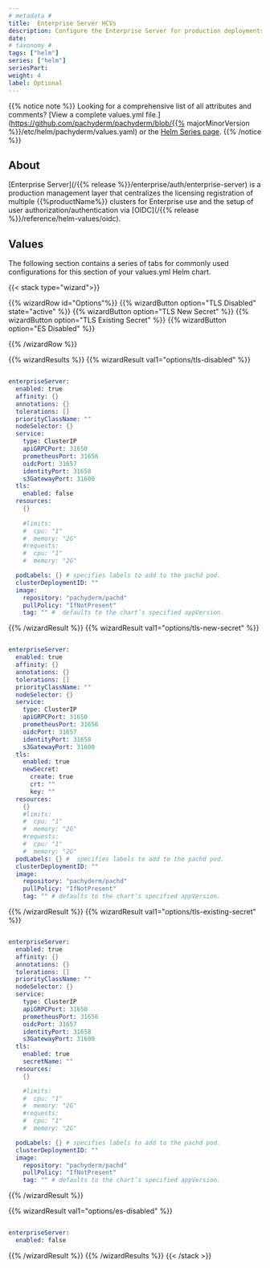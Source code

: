 ```yaml
---
# metadata # 
title:  Enterprise Server HCVs
description: Configure the Enterprise Server for production deployments.
date: 
# taxonomy #
tags: ["helm"]
series: ["helm"]
seriesPart:
weight: 4
label: Optional
--- 
```


{{% notice note %}}
Looking for a comprehensive list of all attributes and comments? [View a complete values.yml file.](https://github.com/pachyderm/pachyderm/blob/{{% majorMinorVersion %}}/etc/helm/pachyderm/values.yaml) or the [Helm Series page](/series/helm).
{{% /notice %}}
## About

[Enterprise Server](/{{% release %}}/enterprise/auth/enterprise-server) is a production management layer that centralizes  the licensing registration of multiple {{%productName%}} clusters for Enterprise use and the setup of user authorization/authentication via [OIDC](/{{% release %}}/reference/helm-values/oidc).

## Values 

The following section contains a series of tabs for commonly used configurations for this section of your values.yml Helm chart. 


{{< stack type="wizard">}}

{{% wizardRow id="Options"%}}
{{% wizardButton option="TLS Disabled" state="active" %}}
{{% wizardButton option="TLS New Secret" %}}
{{% wizardButton option="TLS Existing Secret" %}}
{{% wizardButton option="ES Disabled" %}}

{{% /wizardRow %}}

{{% wizardResults  %}}
{{% wizardResult val1="options/tls-disabled" %}}

```s

enterpriseServer:
  enabled: true
  affinity: {}
  annotations: {}
  tolerations: []
  priorityClassName: ""
  nodeSelector: {}
  service:
    type: ClusterIP
    apiGRPCPort: 31650
    prometheusPort: 31656
    oidcPort: 31657
    identityPort: 31658
    s3GatewayPort: 31600
  tls:
    enabled: false
  resources:
    {}
    
    #limits:
    #  cpu: "1"
    #  memory: "2G"
    #requests:
    #  cpu: "1"
    #  memory: "2G"

  podLabels: {} # specifies labels to add to the pachd pod.
  clusterDeploymentID: ""
  image:
    repository: "pachyderm/pachd"
    pullPolicy: "IfNotPresent"
    tag: "" #  defaults to the chart’s specified appVersion.
```

{{% /wizardResult %}}
{{% wizardResult val1="options/tls-new-secret" %}}
```s

enterpriseServer:
  enabled: true
  affinity: {}
  annotations: {}
  tolerations: []
  priorityClassName: ""
  nodeSelector: {}
  service:
    type: ClusterIP
    apiGRPCPort: 31650
    prometheusPort: 31656
    oidcPort: 31657
    identityPort: 31658
    s3GatewayPort: 31600
  tls:
    enabled: true
    newSecret:
      create: true
      crt: ""
      key: ""
  resources:
    {}
    #limits:
    #  cpu: "1"
    #  memory: "2G"
    #requests:
    #  cpu: "1"
    #  memory: "2G"
  podLabels: {} #  specifies labels to add to the pachd pod.
  clusterDeploymentID: ""
  image:
    repository: "pachyderm/pachd"
    pullPolicy: "IfNotPresent"
    tag: "" # defaults to the chart’s specified appVersion.
```
{{% /wizardResult %}}
{{% wizardResult val1="options/tls-existing-secret" %}}
```s

enterpriseServer:
  enabled: true
  affinity: {}
  annotations: {}
  tolerations: []
  priorityClassName: ""
  nodeSelector: {}
  service:
    type: ClusterIP
    apiGRPCPort: 31650
    prometheusPort: 31656
    oidcPort: 31657
    identityPort: 31658
    s3GatewayPort: 31600
  tls:
    enabled: true
    secretName: ""
  resources:
    {}

    #limits:
    #  cpu: "1"
    #  memory: "2G"
    #requests:
    #  cpu: "1"
    #  memory: "2G"

  podLabels: {} # specifies labels to add to the pachd pod.
  clusterDeploymentID: ""
  image:
    repository: "pachyderm/pachd"
    pullPolicy: "IfNotPresent"
    tag: "" # defaults to the chart’s specified appVersion.
```
{{% /wizardResult %}}

{{% wizardResult val1="options/es-disabled" %}}
```s

enterpriseServer:
  enabled: false
```
{{% /wizardResult %}}
{{% /wizardResults  %}}
{{< /stack >}}


